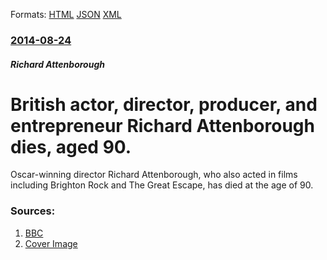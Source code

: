 
Formats: [HTML](/news/2014/08/24/british-actor-director-producer-and-entrepreneur-richard-attenborough-dies-aged-90.html)  [JSON](/news/2014/08/24/british-actor-director-producer-and-entrepreneur-richard-attenborough-dies-aged-90.json)  [XML](/news/2014/08/24/british-actor-director-producer-and-entrepreneur-richard-attenborough-dies-aged-90.xml)  

### [2014-08-24](/news/2014/08/24/index.md)

##### Richard Attenborough
# British actor, director, producer, and entrepreneur Richard Attenborough dies, aged 90. 

Oscar-winning director Richard Attenborough, who also acted in films including Brighton Rock and The Great Escape, has died at the age of 90.


### Sources:

1. [BBC](http://www.bbc.com/news/entertainment-arts-28923074)
1. [Cover Image](http://ichef.bbci.co.uk/news/1024/media/images/77151000/jpg/_77151113_tv023613589.jpg)
